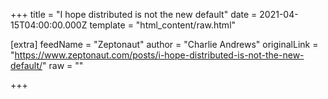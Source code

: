
+++
title = "I hope distributed is not the new default"
date = 2021-04-15T04:00:00.000Z
template = "html_content/raw.html"

[extra]
feedName = "Zeptonaut"
author = "Charlie Andrews"
originalLink = "https://www.zeptonaut.com/posts/i-hope-distributed-is-not-the-new-default/"
raw = ""

+++

